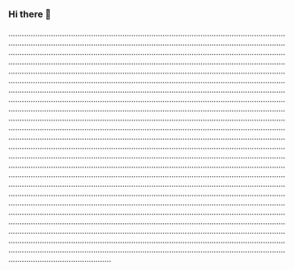 ### Hi there 👋

..............................................................................................................................................................................................................................................................................................................................................................................................................................................................................................................................................................................................................................................................................................................................................................................................................................................................................................................................................................................................................................................................................................................................................................................................................................................................................................................................................................................................................................................................................................................................................................................................................................................................................................................................................................................................................................................................................................................................................................................................................................................................................................................................................................................................................................................................................................................................................................................................................................................................................................................................................................................................................................................................................................................................................................................................................................................................................................................................................................................................................................................................................................................................................